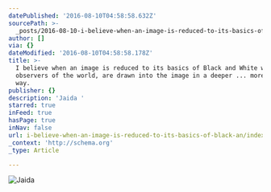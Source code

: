```yaml
---
datePublished: '2016-08-10T04:58:58.632Z'
sourcePath: >-
  _posts/2016-08-10-i-believe-when-an-image-is-reduced-to-its-basics-of-black-an.md
author: []
via: {}
dateModified: '2016-08-10T04:58:58.178Z'
title: >-
  I believe when an image is reduced to its basics of Black and White we, as the
  observers of the world, are drawn into the image in a deeper ... more profound
  way.
publisher: {}
description: 'Jaida '
starred: true
inFeed: true
hasPage: true
inNav: false
url: i-believe-when-an-image-is-reduced-to-its-basics-of-black-an/index.html
_context: 'http://schema.org'
_type: Article

---
```

![Jaida ](https://the-grid-user-content.s3-us-west-2.amazonaws.com/7bcce1e7-1814-4a84-a004-8aef1c518b4b.jpg)